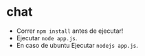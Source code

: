 # chat

* Correr ```npm install``` antes de ejecutar!
* Ejecutar ```node app.js```.
* En caso de ubuntu Ejecutar ```nodejs app.js```.
